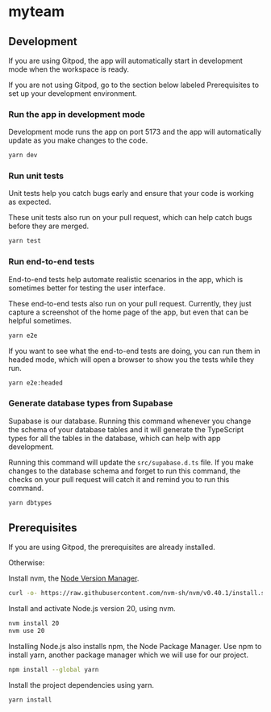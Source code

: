 # myteam

## Development

If you are using Gitpod, the app will automatically start in development mode when the workspace is ready.

If you are not using Gitpod, go to the section below labeled Prerequisites to set up your development environment.

### Run the app in development mode

Development mode runs the app on port 5173 and the app will automatically update as you make changes to the code.

```sh
yarn dev
```

### Run unit tests

Unit tests help you catch bugs early and ensure that your code is working as expected.

These unit tests also run on your pull request, which can help catch bugs before they are merged.

```sh
yarn test
```

### Run end-to-end tests

End-to-end tests help automate realistic scenarios in the app, which is sometimes better for testing the user interface.

These end-to-end tests also run on your pull request. Currently, they just capture a screenshot of the home page of the app, but even that can be helpful sometimes.

```sh
yarn e2e
```

If you want to see what the end-to-end tests are doing, you can run them in headed mode, which will open a browser to show you the tests while they run.

```sh
yarn e2e:headed
```

### Generate database types from Supabase

Supabase is our database. Running this command whenever you change the schema of your database tables and it will generate the TypeScript types for all the tables in the database, which can help with app development.

Running this command will update the `src/supabase.d.ts` file. If you make changes to the database schema and forget to run this command, the checks on your pull request will catch it and remind you to run this command.

```sh
yarn dbtypes
```

## Prerequisites

If you are using Gitpod, the prerequisites are already installed.

Otherwise:

Install nvm, the [Node Version Manager](https://github.com/nvm-sh/nvm).

```sh
curl -o- https://raw.githubusercontent.com/nvm-sh/nvm/v0.40.1/install.sh | bash
```

Install and activate Node.js version 20, using nvm.

```sh
nvm install 20
nvm use 20
```

Installing Node.js also installs npm, the Node Package Manager. Use npm to install yarn, another package manager which we will use for our project.

```sh
npm install --global yarn
```

Install the project dependencies using yarn.

```sh
yarn install
```
